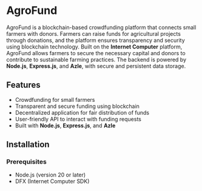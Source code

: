 # AgroFund

AgroFund is a blockchain-based crowdfunding platform that connects small farmers with donors. Farmers can raise funds for agricultural projects through donations, and the platform ensures transparency and security using blockchain technology. Built on the **Internet Computer** platform, AgroFund allows farmers to secure the necessary capital and donors to contribute to sustainable farming practices. The backend is powered by **Node.js**, **Express.js**, and **Azle**, with secure and persistent data storage.

## Features
- Crowdfunding for small farmers
- Transparent and secure funding using blockchain
- Decentralized application for fair distribution of funds
- User-friendly API to interact with funding requests
- Built with **Node.js**, **Express.js**, and **Azle**

## Installation

### Prerequisites
- Node.js (version 20 or later)
- DFX (Internet Computer SDK)
